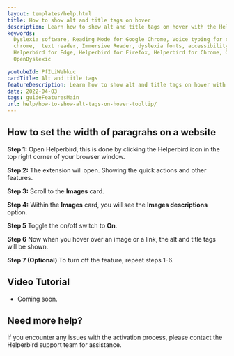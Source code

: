 ```yaml
---
layout: templates/help.html
title: How to show alt and title tags on hover
description: Learn how to show alt and title tags on hover with the Helperbird extension.
keywords:
  Dyslexia software, Reading Mode for Google Chrome, Voice typing for chrome, Text to speech for
  chrome,  text reader, Immersive Reader, dyslexia fonts, accessibility software, dyslexia software,
  Helperbird for Edge, Helperbird for Firefox, Helperbird for Chrome, Opendyslexic for Chrome,
  OpenDyslexic

youtubeId: PfILiWebkuc
cardTitle: Alt and title tags
featureDescription: Learn how to show alt and title tags on hover with the Helperbird extension.
date: 2022-04-03
tags: guideFeaturesMain
url: help/how-to-show-alt-tags-on-hover-tooltip/
---
```


## How to set the width of paragrahs on a website

**Step 1:** Open Helperbird, this is done by clicking the Helperbird icon in the top right corner of your browser window.

**Step 2:** The extension will open. Showing the quick actions and other features.

**Step 3:** Scroll to the **Images** card.

**Step 4:** Within the **Images** card, you will see the **Images descriptions** option.

**Step 5** Toggle the on/off switch to **On**.

**Step 6** Now when you hover over an image or a link, the alt and title tags will be shown.

**Step 7 (Optional)** To turn off the feature, repeat steps 1-6.


## Video Tutorial

- Coming soon.



## Need more help?

If you encounter any issues with the activation process, please contact the Helperbird support team for assistance.

